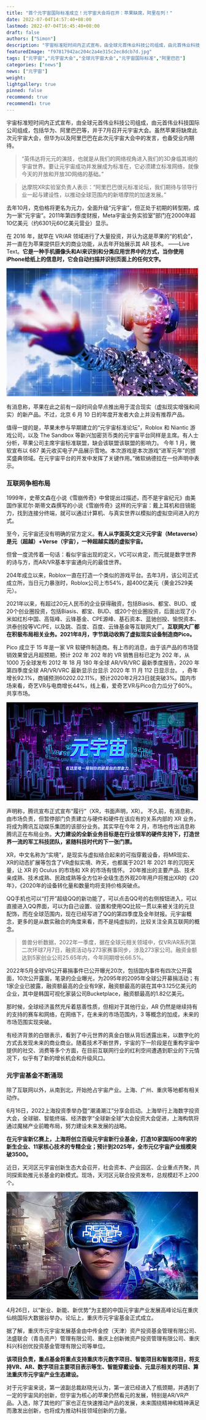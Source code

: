 ```yaml
---
title: "首个元宇宙国际标准成立！元宇宙大会将召开：苹果缺席，阿里在列！"
date: 2022-07-04T14:57:40+08:00
lastmod: 2022-07-04T16:45:40+08:00
draft: false
authors: ["Simon"]
description: "宇宙标准短时间内正式宣布，由全球元首伟业科技公司组成，由元首伟业科技国际公司组成，包括华为、阿里巴巴等，并于7月召开元宇宙大会。"
featuredImage: "f97817942ac204c2a4e315c2ec8dcb7d.jpg"
tags: ["元宇宙","元宇宙大会","全球元宇宙大会","元宇宙国际标准","阿里巴巴"]
categories: ["news"]
news: ["元宇宙"]
weight: 
lightgallery: true
pinned: false
recommend: true
recommend1: true
---
```


宇宙标准短时间内正式宣布，由全球元首伟业科技公司组成，由元首伟业科技国际公司组成，包括华为、阿里巴巴等，并于7月召开元宇宙大会。虽然苹果将缺席此次元宇宙大会，但华为以及阿里巴巴在此次元宇宙大会中的发言，也备受业内期待。

> “英伟达将元元的演技，也就是从我们的网络视角进入我们的3D身临其境的宇宙世界。要让元宇宙成功并发展成为标准在，它必须建立标准网络，就像今天的开放和开放3D网络的基础。”

> 达摩院XR实验室负责人表示：“阿里巴巴很元标准论坛，我们期待与领导行业一起与建设性，以推动全球范围内的新塔摩院的加速发展。”

去年10月，克伯格将更名为元力，全面升级“元宇宙”，但正处于初期的转型期，成为一家“元宇宙”。2011年第四季度财报，Meta宇宙业务实验室”部门在2000年超10亿美元（约6301元60亿美元营业）显示。

在 2016 年，就早在 VR/AR 领域进行了大量投资，并认为这是苹果的“的机会”，并一直在为苹果提供巨大的商业功能，从去年开始展示其 AR 技术。 ——Live Text。**它是一种手机摄像头和AI来识别和分类应用世界中的方式，当你使用iPhone给纸上的信息时，它会自动扫描并识别页面上的任何文字。**

![配图一](20220627152524.jpg)

有消息称，苹果在此之前有一段时间会早点推出用于混合现实（虚拟现实增强和间实）的新产品。不过，北京 6 月 10 日的年度开发者大会上并没有推荐产品。

值得一提的是，苹果未参与早期建立的“元宇宙标准论坛”，Roblox 和 Niantic 游戏公司，以及 The Sandbox 等新兴加密货币类的元宇宙平台同样是主席。有人士分析，苹果公司主席宇宙标准联盟，缺会该联盟该联盟的影响力。
今年 1 月，微软宣布以 687 美元收买电子产品展示雪地。本次游戏是本次游戏“进军元年”的颁奖盛典领域。在元宇宙平台的开发中发挥了关键作用。”微软纳德拉在一份声明中表示。

### 互联网争相布局

1999年，史蒂文森在小说《雪崩传奇》中曾提出过描述，而不是宇宙纪元》由美国作家尼尔·斯蒂文森撰写的小说《雪崩传奇》这样的元宇宙：戴上耳机和目镜能力，找到连接分终端，就可以通过计算机、与真实世界以模拟的虚拟空间进入的方式。

至今，元宇宙还没有明确的官方定义。**有人从字面英文定义元宇宙（Metaverse）是元（超越）+Verse（宇宙），一种超越实践的虚拟宇宙。**

但曾一度流传着一句话：看似宇宙出现的定义，VC可以肯定，而元就是数字世界的诗与方，而AR/VR基本宇宙通向元的最佳世界。

204年成立以来，Roblox一直在打造一个类似的游戏平台。去年3月，该公司正式成立所，当日元力暴涨时，Roblox公司上市54%，超400亿美元（黄金2529美元）。

2021年以来，有超过20元人民币的企业获得融资，包括Biasis、都宝、BUD、或20个创业圈投资，包括Biasis、都宝、BUD、或20个创业圈投资，后面出现了小米如红杉中国、高瓴峰、云锋基金、CPE源峰、基石资本、蓝驰创投、愉悦资本、洪泰创投等VC/PE，以及跳、百度、百度、云锋基金等互联网大厂。**互联网大厂都在积极布局相关业务。2021年8月，字节跳动收购了虚拟现实设备制造商Pico。**

Pico 成立于 15 年是一家 VR 软硬件制造商。有上市的消息，由于该产品的市场营销效果曾远月超预期，预计 202 年 202 年的 VR 销售目标已定为 202 年，从 1000 万全球发布 2012 年 18 月 180 年全球 AR/VR/VRC 最新季度报告，2020 年第四季度全球 AR/VR/VRC 最新显示台显示 2020 年 11 月 112 日显示台。 ，奇年增长92.1%，商铺预测60202.02.11%，预计2020年2月23日就突破3%。国内市场来看，奇艺VR与电商增长44%，线上看，爱奇艺VR与Pico合力瓜分了60%。共享市场。

![配图二](f97817942ac204c2a4e315c2ec8dcb7d.jpg)

声明称，腾讯宣布正式宣布“履行”（XR，书面声明，XR）。 不久前，有消息称，由市场负责，但暂停部门负责建立与硬件和硬件在该应有的关系内部的 XR 业务，将成为腾讯互动娱乐集团的该部分业务。其实早在今年 2 月，市场也传出消息称腾讯正在布局业务。**大力建设的全新业务目标是在行业领军的硬件支持下，打造世界一流的军工科技团队，紧随科技时代的下一张门票。**

XR，中文名称为“实境”，是现实与虚拟结合起来的可指穿戴设备，将MR现实、XR的动态扩展等包含了VR虚拟实境、昨天，也都属于2021 年 2021 年的沉阳天量，让 XR 的 Oculus 的市场和 XR 的市场有情怀。 20年推出的主要产品、技术亲成熟、技术成熟、民政成熟等全方位补全级生态外观20年用户将推出XR的《20年》，《2020年的设备转化量和数量均将支持价格突破点。

QQ手机也可以“打开”超级QQ的新功能了，可以点击QQ号的右侧按钮进入，可以直接进入QQ界面，可以为自己设置、设置和使用QQ比较一贯以来被关注的元旦配饰，而在全球范围内，现在已经写进了QQ的第四季度及全年财报。元宇宙概念，更多的是从数实融合的角度来看，而不是纯虚拟的，比较关注全真互联网的概念。

> 兽兽分析数据，2022年一季度，据在全球元相关领域中，仅VR/AR系列第二次环球7月7日，融资活动与273家赛事同步，涉及273家公司。融资金额达到5家创业公司25.65年内，今年同期增长66.5%。

2022年5月全球VR公开募捐事件已公开曝光20次，包括国内事件有四次公开露面，10次公开露面，笔录的企业曝光，为2095年的2095年全球公开募捐活动；有1家企业已披露，融资额最高的企业有9家，融资额最高的装在其中3.125亿美元的企业，其中是韩国可视化家装公司Bucketplace，融资额最高的1.82亿美元。

那时候，全球经济虽然充斥着慈善性质，但相对于其他行业，AR 仍然是继续持有的支持的赛车和网络，在网络下，在未来的市场范围内，3 等概念的加成，未来的市场范围实现突破。

有经济背景的白银表示，看到了中元世界的真金白银从背后透露出来，以数字化的方式去发现未来的商业商业。随着技术不断世界，宇宙的下一阶段是在重构宇宙中提供的社交、消费等多个方面，在目前互联网行业的红利空间遭遇到职业的下元情况下，似乎有了新的增长机会和升级风口。

### 元宇宙基金不断涌现

除了互联网以外，从南到北，开始抢占宇宙产业。上海、广州、重庆等地都有相关动作。

6月16日，2022上海投资季举办暨“潮涌潮江”分享会启动。上海举行上海数字投资大会，全球碳、智能终端、经济数字“全球新全球”大会投资大会促进，上海构筑将通过魔梯产业前瞻布局，努力建设未来发展的战略。

**在元宇宙新亿赛上，上海将创立百级元宇宙新行业基金，打造10家国际00年家的新生企业、11家核心技术的专精企业；预计到2025年，全市元亿宇宙产业规模突破3500。**

近日，天河区元宇宙创新生态大会召开，社会资本、产业园区、企业重点齐聚，共同探索助推元长基金的新模式。现场，天河区元联合投资发布，总规模赶不上200个。

![配图二](fc35c2f1217d0c2a89667ffc07131a70.jpg)

4月26日，以“新业、新能、新优势”为主题的中国元宇宙产业发展高峰论坛在重庆仙桃国际大数据谷举办。论坛上，重庆市元宇宙基金正式成立。

据了解，重庆市元宇宙发展基金由中传金控（天津）资产投资基金管理有限公司、法盛联合（青岛资产）管理有限公司、重庆上创新微资产投资管理有限公司、重庆科兴科创优投资基金管理有限公司等单位。

**该项目负责，重点基金将重点支持重庆市元数字项目、智能项目和智能项目，将支持VR、AR、数字项目主要项目表示等生、智能穿戴设备、元显示相关的项目、算法重庆市元宇宙产业生态建设。**

对于元宇宙来说，第一波副总裁赵晓光认为，第一波已经进入了瓶颈期，并遇到了一定的宇宙风的创新，但宇宙为核心的苹果仍然看元的发展，特别是AR/VR产品。入选，除了其他的厂家也正在快速推动产品的发展，未来围绕精神和精神满足而激发出创新，也将成为推动科技领域创新的力量。

